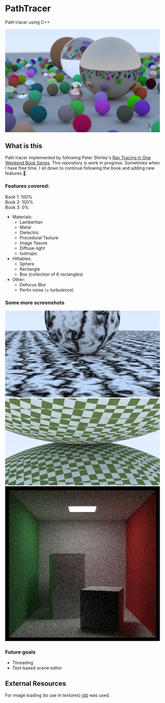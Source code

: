 # PathTracer
Path tracer using C++

![part_one_final_scene](/images/image3.png)

## What is this
Path tracer implemented by following Peter Shirley's [Ray Tracing in One Weekend Book Series](https://raytracing.github.io/). This repository is work in progress. Sometimes when I have free time, I sit down to continue following the book and adding new features 🙂.

### Features covered:  
Book 1: 100%  
Book 2: 100%  
Book 3:  0%  

- Materials:
    - Lambertian
    - Metal
    - Dielectric
    - Procedural Texture
    - Image Texure
    - Diffuse-light
    - Isotropic
- Hittables:
    - Sphere
    - Rectangle
    - Box (collection of 6 rectangles)
- Other:
    - Defocus Blur
    - Perlin noise (+ turbulence)

### Some more screenshots
![perlin_noise_two_spheres](/images/perlin.png)  
![first_scene_checkered](/images/checker.png)  
![cornell_scene](/images/cornell.png)  


### Future goals
- Threading
- Text-based scene editor

## External Resources
   For image loading (to use in textures) [stb](https://github.com/nothings/stb) was used.